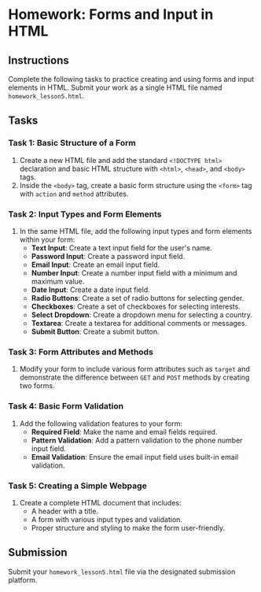 
# Homework: Forms and Input in HTML

## Instructions

Complete the following tasks to practice creating and using forms and input elements in HTML. Submit your work as a single HTML file named `homework_lesson5.html`.

## Tasks

### Task 1: Basic Structure of a Form

1. Create a new HTML file and add the standard `<!DOCTYPE html>` declaration and basic HTML structure with `<html>`, `<head>`, and `<body>` tags.
2. Inside the `<body>` tag, create a basic form structure using the `<form>` tag with `action` and `method` attributes.

### Task 2: Input Types and Form Elements

1. In the same HTML file, add the following input types and form elements within your form:
    - **Text Input**: Create a text input field for the user's name.
    - **Password Input**: Create a password input field.
    - **Email Input**: Create an email input field.
    - **Number Input**: Create a number input field with a minimum and maximum value.
    - **Date Input**: Create a date input field.
    - **Radio Buttons**: Create a set of radio buttons for selecting gender.
    - **Checkboxes**: Create a set of checkboxes for selecting interests.
    - **Select Dropdown**: Create a dropdown menu for selecting a country.
    - **Textarea**: Create a textarea for additional comments or messages.
    - **Submit Button**: Create a submit button.

### Task 3: Form Attributes and Methods

1. Modify your form to include various form attributes such as `target` and demonstrate the difference between `GET` and `POST` methods by creating two forms.

### Task 4: Basic Form Validation

1. Add the following validation features to your form:
    - **Required Field**: Make the name and email fields required.
    - **Pattern Validation**: Add a pattern validation to the phone number input field.
    - **Email Validation**: Ensure the email input field uses built-in email validation.

### Task 5: Creating a Simple Webpage

1. Create a complete HTML document that includes:
    - A header with a title.
    - A form with various input types and validation.
    - Proper structure and styling to make the form user-friendly.

## Submission

Submit your `homework_lesson5.html` file via the designated submission platform.

